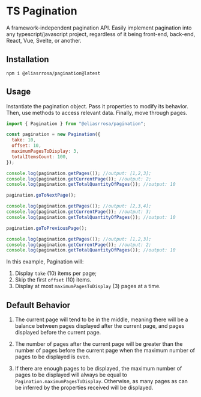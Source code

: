 # TS Pagination

A framework-independent pagination API. Easily implement pagination into any typescript/javascript project, regardless of it being front-end, back-end, React, Vue, Svelte, or another.

## Installation

```
npm i @eliasrrosa/pagination@latest
```

## Usage

Instantiate the pagination object. Pass it properties to modify its behavior. Then, use methods to access relevant data. Finally, move through pages.

```js
import { Pagination } from "@eliasrrosa/pagination";

const pagination = new Pagination({
  take: 10,
  offset: 10,
  maximumPagesToDisplay: 3,
  totalItemsCount: 100,
});

console.log(pagination.getPages()); //output: [1,2,3];
console.log(pagination.getCurrentPage()); //output: 2;
console.log(pagination.getTotalQuantityOfPages()); //output: 10

pagination.goToNextPage();

console.log(pagination.getPages()); //output: [2,3,4];
console.log(pagination.getCurrentPage()); //output: 3;
console.log(pagination.getTotalQuantityOfPages()); //output: 10

pagination.goToPreviousPage();

console.log(pagination.getPages()); //output: [1,2,3];
console.log(pagination.getCurrentPage()); //output: 2;
console.log(pagination.getTotalQuantityOfPages()); //output: 10
```

In this example, Pagination will:

1. Display `take` (10) items per page;
2. Skip the first `offset` (10) items.
3. Display at most `maximumPagesToDisplay` (3) pages at a time.

## Default Behavior

1. The current page will tend to be in the middle, meaning there will be a balance between pages displayed after the current page, and pages displayed before the current page.

2. The number of pages after the current page will be greater than the number of pages before the current page when the maximum number of pages to be displayed is even.

3. If there are enough pages to be displayed, the maximum number of pages to be displayed will always be equal to `Pagination.maximumPagesToDisplay`. Otherwise, as many pages as can be inferred by the properties received will be displayed.
